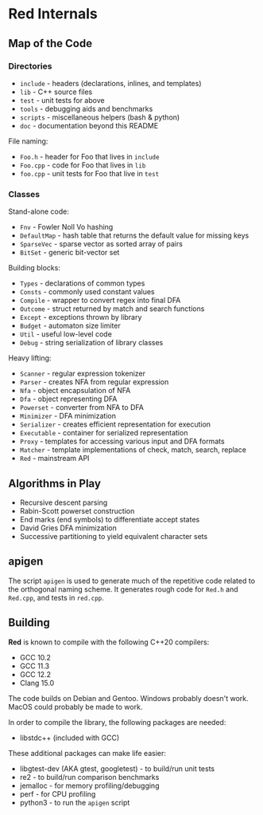 # Red Internals

## Map of the Code

### Directories

- `include` - headers (declarations, inlines, and templates)
- `lib` - C++ source files
- `test` - unit tests for above
- `tools` - debugging aids and benchmarks
- `scripts` - miscellaneous helpers (bash & python)
- `doc` - documentation beyond this README

File naming:

- `Foo.h` - header for Foo that lives in `include`
- `Foo.cpp` - code for Foo that lives in `lib`
- `foo.cpp` - unit tests for Foo that live in `test`

### Classes

Stand-alone code:

- `Fnv` - Fowler Noll Vo hashing
- `DefaultMap` - hash table that returns the default value for missing keys
- `SparseVec` - sparse vector as sorted array of pairs
- `BitSet` - generic bit-vector set

Building blocks:

- `Types` - declarations of common types
- `Consts` - commonly used constant values
- `Compile` - wrapper to convert regex into final DFA
- `Outcome` - struct returned by match and search functions
- `Except` - exceptions thrown by library
- `Budget` - automaton size limiter
- `Util` - useful low-level code
- `Debug` - string serialization of library classes

Heavy lifting:

- `Scanner` - regular expression tokenizer
- `Parser` - creates NFA from regular expression
- `Nfa` - object encapsulation of NFA
- `Dfa` - object representing DFA
- `Powerset` - converter from NFA to DFA
- `Minimizer` - DFA minimization
- `Serializer` - creates efficient representation for execution
- `Executable` - container for serialized representation
- `Proxy` - templates for accessing various input and DFA formats
- `Matcher` - template implementations of check, match, search, replace
- `Red` - mainstream API

## Algorithms in Play

- Recursive descent parsing
- Rabin-Scott powerset construction
- End marks (end symbols) to differentiate accept states
- David Gries DFA minimization
- Successive partitioning to yield equivalent character sets

## apigen

The script `apigen` is used to generate much of the repetitive code
related to the orthogonal naming scheme.  It generates rough code for
`Red.h` and `Red.cpp`, and tests in `red.cpp`.

## Building

**Red** is known to compile with the following C++20 compilers:

- GCC 10.2
- GCC 11.3
- GCC 12.2
- Clang 15.0

The code builds on Debian and Gentoo.
Windows probably doesn't work.
MacOS could probably be made to work.

In order to compile the library, the following packages are needed:

- libstdc++ (included with GCC)

These additional packages can make life easier:

- libgtest-dev (AKA gtest, googletest) - to build/run unit tests
- re2 - to build/run comparison benchmarks
- jemalloc - for memory profiling/debugging
- perf - for CPU profiling
- python3 - to run the `apigen` script
